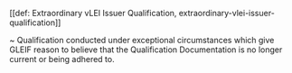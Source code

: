 [[def: Extraordinary vLEI Issuer Qualification, extraordinary-vlei-issuer-qualification]]

~ Qualification conducted under exceptional circumstances which give GLEIF reason to believe that the Qualification Documentation is no longer current or being adhered to.
